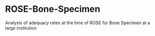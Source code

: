 # ROSE-Bone-Specimen
Analysis of adequacy rates at the time of ROSE for Bone Specimen at a large institution
